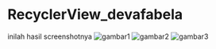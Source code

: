 # RecyclerView_devafabela
inilah hasil screenshotnya
![gambar1](screenshot/1.png)
![gambar2](screenshot/2.png)
![gambar3](screenshot/3.png)
